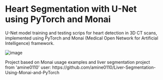 # Heart Segmentation with U-Net using PyTorch and Monai
<p> U-Net model training and testing scrips for heart detection in 3D CT scans, implemented using PyTorch and Monai (Medical Open Network
for Artificial Intelligence) framework. </p>

![image](https://user-images.githubusercontent.com/108872549/178572416-69584a33-4378-46f9-a614-cc8177de8632.png)

<p> Project based on Monai usage examples and liver segmentation project from 'amine0110' user: https://github.com/amine0110/Liver-Segmentation-Using-Monai-and-PyTorch </p>
